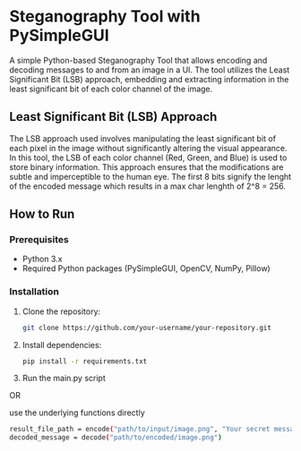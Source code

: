 # Steganography Tool with PySimpleGUI

A simple Python-based Steganography Tool that allows encoding and decoding messages to and from an image in a UI. The tool utilizes the Least Significant Bit (LSB) approach, embedding and extracting information in the least significant bit of each color channel of the image.

## Least Significant Bit (LSB) Approach

The LSB approach used involves manipulating the least significant bit of each pixel in the image without significantly altering the visual appearance. In this tool, the LSB of each color channel (Red, Green, and Blue) is used to store binary information. This approach ensures that the modifications are subtle and imperceptible to the human eye. The first 8 bits signify the lenght of the encoded message which results in a max char lenghth of 2^8 = 256.

## How to Run

### Prerequisites

- Python 3.x
- Required Python packages (PySimpleGUI, OpenCV, NumPy, Pillow)

### Installation

1. Clone the repository:

   ```bash
   git clone https://github.com/your-username/your-repository.git

2. Install dependencies:
   
   ```bash
   pip install -r requirements.txt

3. Run the main.py script

OR

use the underlying functions directly

```bash
result_file_path = encode("path/to/input/image.png", "Your secret message")
decoded_message = decode("path/to/encoded/image.png")
